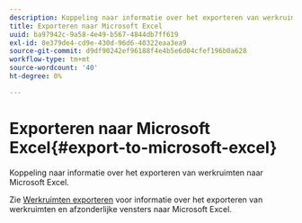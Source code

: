 ```yaml
---
description: Koppeling naar informatie over het exporteren van werkruimten naar Microsoft Excel.
title: Exporteren naar Microsoft Excel
uuid: ba97942c-9a58-4e49-b567-4844db7ff619
exl-id: 8e379de4-cd9e-430d-96d6-40322eaa3ea9
source-git-commit: d9df90242ef96188f4e4b5e6d04cfef196b0a628
workflow-type: tm+mt
source-wordcount: '40'
ht-degree: 0%

---
```


# Exporteren naar Microsoft Excel{#export-to-microsoft-excel}

Koppeling naar informatie over het exporteren van werkruimten naar Microsoft Excel.

Zie [Werkruimten exporteren](../../../../home/c-get-started/c-work-worksp/c-ex-wksp.md#concept-27e4457bd14b43f198071e38d85d6d2f) voor informatie over het exporteren van werkruimten en afzonderlijke vensters naar Microsoft Excel.
